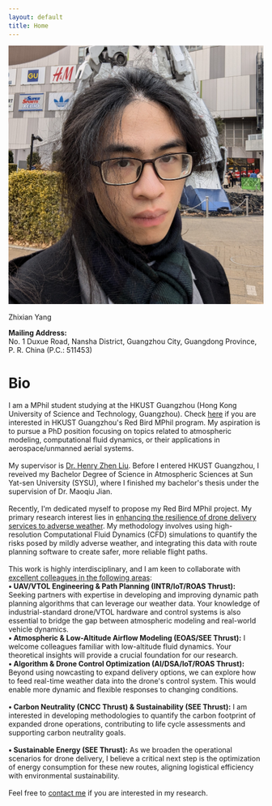 ```yaml
---
layout: default
title: Home
---
```


<div class="container">
  <div class="sidebar">
    <img src="/assets/images/Portrait.jpg" alt="Portrait">
    <p class="name">Zhixian Yang</p>
    <div class="social-icons">
      <a href="mailto:zyang248@connect.hkust-gz.edu.cn?Subject=Hello" title="Email (Academic)">
        <i class="fas fa-envelope"></i>
      </a>
      <a href="https://www.linkedin.com/in/zhixian-yang-45ba71241/" title="LinkedIn" target="_blank">
        <i class="fab fa-linkedin"></i>
      </a>
      <a href="https://www.github.com/Koar-create/" title="Github" target="_blank">
        <i class="fab fa-github"></i>
      </a>
      <a href="https://orcid.org/0009-0002-8477-4304" title="ORCID" target="_blank">
        <i class="fab fa-orcid"></i>
      </a>
    </div>
    <p><strong>Mailing Address:</strong>
    <br>No. 1 Duxue Road, Nansha District, Guangzhou City, Guangdong Province, P. R. China (P.C.: 511453)</p>
  </div>
  <div class="content">
    <div>
      <h1>Bio</h1>
      <p>
        I am a MPhil student studying at the HKUST Guangzhou (Hong Kong University of Science and Technology, Guangzhou). 
        Check <a href="https://www.hkust-gz.edu.cn/academics/education-innovation/red-bird-mphil-program/">here</a> if you are interested in HKUST Guangzhou's Red Bird MPhil program. 
        My aspiration is to pursue a PhD position focusing on topics related to atmospheric modeling, computational fluid dynamics, or their applications in aerospace/unmanned aerial systems. 
        <br><br>My supervisor is 
        <a href="https://scholar.google.com/citations?user=7c9k148AAAAJ"> Dr. Henry Zhen Liu</a>. Before I entered HKUST Guangzhou, I reveived my Bachelor Degree of Science in Atmospheric Sciences at Sun Yat-sen University (SYSU), where I finished my bachelor's thesis under the supervision of Dr. Maoqiu Jian.
        <br><br>Recently, I'm dedicated myself to propose my Red Bird MPhil project. 
        My primary research interest lies in <u>enhancing the resilience of drone delivery services to adverse weather</u>. My methodology involves using high-resolution Computational Fluid Dynamics (CFD) simulations to quantify the risks posed by mildly adverse weather, and integrating this data with route planning software to create safer, more reliable flight paths.
        <br><br>This work is highly interdisciplinary, and I am keen to collaborate with <u>excellent colleagues in the following areas</u>:
        <br><strong>• UAV/VTOL Engineering & Path Planning (INTR/IoT/ROAS Thrust):</strong>
        Seeking partners with expertise in developing and improving dynamic path planning algorithms that can leverage our weather data. Your knowledge of industrial-standard drone/VTOL hardware and control systems is also essential to bridge the gap between atmospheric modeling and real-world vehicle dynamics.
        <br><strong>• Atmospheric & Low-Altitude Airflow Modeling (EOAS/SEE Thrust):</strong>
        I welcome colleagues familiar with low-altitude fluid dynamics. Your theoretical insights will provide a crucial foundation for our research.
        <br><strong>• Algorithm & Drone Control Optimization (AI/DSA/IoT/ROAS Thrust):</strong>
        Beyond using nowcasting to expand delivery options, we can explore how to feed real-time weather data into the drone's control system. This would enable more dynamic and flexible responses to changing conditions.
        <br><br><strong>• Carbon Neutrality (CNCC Thrust) & Sustainability (SEE Thrust):</strong>
        I am interested in developing methodologies to quantify the carbon footprint of expanded drone operations, contributing to life cycle assessments and supporting carbon neutrality goals.
        <br><br><strong>• Sustainable Energy (SEE Thrust):</strong>
        As we broaden the operational scenarios for drone delivery, I believe a critical next step is the optimization of energy consumption for these new routes, aligning logistical efficiency with environmental sustainability.
        <br><br>Feel free to <a href="mailto:zyang248@connect.hkust-gz.edu.cn?Subject=Hello">contact me</a> if you are interested in my research.
      </p>
    </div>
  </div>
</div>
